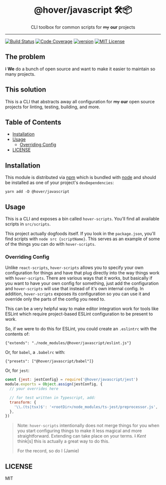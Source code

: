 <div align="center">
<h1>@hover/javascript 🛠📦</h1>

<p>CLI toolbox for common scripts for <del>my</del> <strong>our</strong> projects</p>
</div>

<hr />

[![Build Status][build-badge]][build]
[![Code Coverage][coverage-badge]][coverage]
[![version][version-badge]][package] [![MIT License][license-badge]][license]

## The problem

~~I~~ **We** do a bunch of open source and want to make it easier to maintain so
many projects.

## This solution

This is a CLI that abstracts away all configuration for ~~my~~ **our** open
source projects for linting, testing, building, and more.

## Table of Contents

<!-- START doctoc generated TOC please keep comment here to allow auto update -->
<!-- DON'T EDIT THIS SECTION, INSTEAD RE-RUN doctoc TO UPDATE -->

- [Installation](#installation)
- [Usage](#usage)
  - [Overriding Config](#overriding-config)
- [LICENSE](#license)

<!-- END doctoc generated TOC please keep comment here to allow auto update -->

## Installation

This module is distributed via [npm][npm] which is bundled with [node][node] and
should be installed as one of your project's `devDependencies`:

```
yarn add -D @hover/javascript
```

## Usage

This is a CLI and exposes a bin called `hover-scripts`. You'll find all
available scripts in `src/scripts`.

This project actually dogfoods itself. If you look in the `package.json`, you'll
find scripts with `node src {scriptName}`. This serves as an example of some of
the things you can do with `hover-scripts`.

### Overriding Config

Unlike `react-scripts`, `hover-scripts` allows you to specify your own
configuration for things and have that plug directly into the way things work
with `hover-scripts`. There are various ways that it works, but basically if you
want to have your own config for something, just add the configuration and
`hover-scripts` will use that instead of it's own internal config. In addition,
`hover-scripts` exposes its configuration so you can use it and override only
the parts of the config you need to.

This can be a very helpful way to make editor integration work for tools like
ESLint which require project-based ESLint configuration to be present to work.

So, if we were to do this for ESLint, you could create an `.eslintrc` with the
contents of:

```
{"extends": "./node_modules/@hover/javascript/eslint.js"}
```

Or, for `babel`, a `.babelrc` with:

```
{"presets": ["@hover/javascript/babel"]}
```

Or, for `jest`:

```javascript
const {jest: jestConfig} = require('@hover/javascript/jest')
module.exports = Object.assign(jestConfig, {
  // your overrides here

  // for test written in Typescript, add:
  transform: {
    '\\.(ts|tsx)$': '<rootDir>/node_modules/ts-jest/preprocessor.js',
  },
})
```

> Note: `hover-scripts` intentionally does not merge things for you when you
> start configuring things to make it less magical and more straightforward.
> Extending can take place on your terms. ~~I~~ _Kent_ think[s] this is actually
> a great way to do this.
>
> For the record, so do I (Jamie)

## LICENSE

MIT

[npm]: https://www.npmjs.com/
[node]: https://nodejs.org
[build-badge]:
  https://g.codefresh.io/api/badges/pipeline/hoverinc/npm%2Fjavascript?type=cf-1
[build]:
  https://g.codefresh.io/public/accounts/hoverinc/pipelines/5d4cb5d4e41f3722d4dfdb94
[coverage-badge]:
  https://img.shields.io/codecov/c/github/hoverinc/hover-javascript.svg
[coverage]: https://codecov.io/github/hoverinc/hover-javascript
[version-badge]: https://img.shields.io/npm/v/@hover/javascript.svg
[package]: https://www.npmjs.com/package/@hover/javascript
[license-badge]: https://img.shields.io/npm/l/@hover/javascript.svg
[license]: https://github.com/hoverinc/hover-javascript/blob/master/LICENSE
